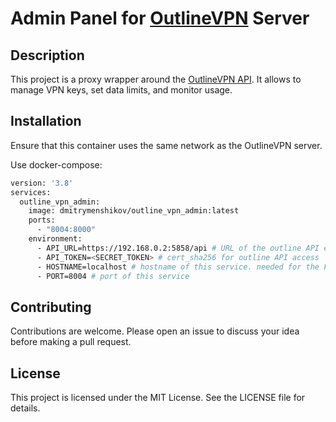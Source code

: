 # Admin Panel for [OutlineVPN](https://getoutline.org/en-GB/) Server

## Description

This project is a proxy wrapper around the [OutlineVPN API](https://github.com/jadolg/outline-vpn-api). It allows to manage VPN keys, set data limits, and monitor usage.

## Installation
Ensure that this container uses the same network as the OutlineVPN server.  
  
Use docker-compose:
```bash
version: '3.8'
services:
  outline_vpn_admin:
    image: dmitrymenshikov/outline_vpn_admin:latest
    ports:
      - "8004:8000"
    environment:
      - API_URL=https://192.168.0.2:5858/api # URL of the outline API endpoint
      - API_TOKEN=<SECRET_TOKEN> # cert_sha256 for outline API access
      - HOSTNAME=localhost # hostname of this service. needed for the Frontend to know where to connect to
      - PORT=8004 # port of this service
```
## Contributing

Contributions are welcome. Please open an issue to discuss your idea before making a pull request.

## License

This project is licensed under the MIT License. See the LICENSE file for details.